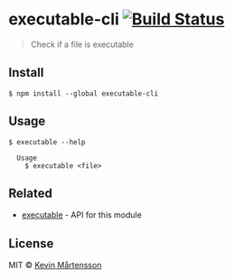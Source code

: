 # executable-cli [![Build Status](https://travis-ci.org/kevva/executable-cli.svg?branch=master)](https://travis-ci.org/kevva/executable-cli)

> Check if a file is executable


## Install

```
$ npm install --global executable-cli
```


## Usage

```
$ executable --help

  Usage
    $ executable <file>
```


## Related

* [executable](https://github.com/kevva/executable) - API for this module


## License

MIT © [Kevin Mårtensson](http://github.com/kevva)
